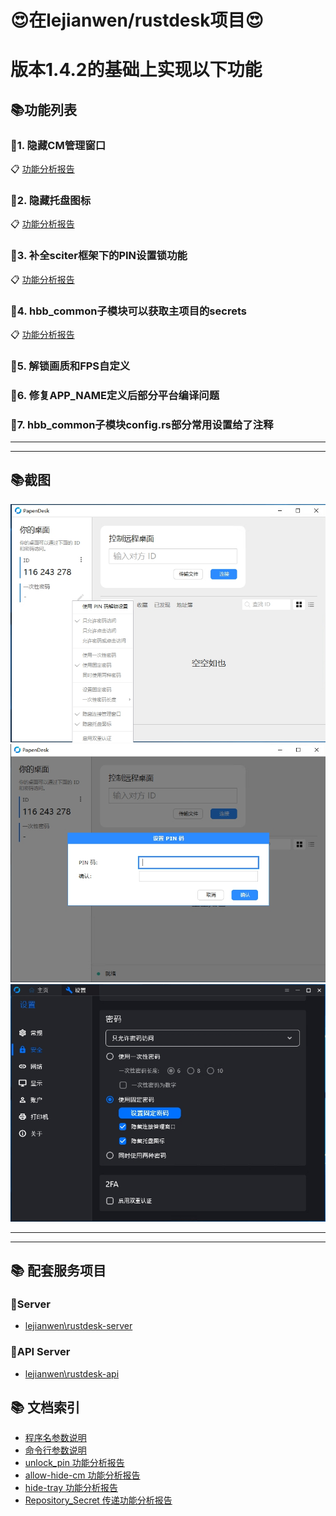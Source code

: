 # 😍在lejianwen/rustdesk项目😍
# 版本1.4.2的基础上实现以下功能

## 📚功能列表

### 🎯1. 隐藏CM管理窗口
📋 [功能分析报告](./allow-hide-cm功能分析报告.md)

### 🎯2. 隐藏托盘图标
📋 [功能分析报告](./hide-tray功能分析报告.md)

### 🎯3. 补全sciter框架下的PIN设置锁功能
📋 [功能分析报告](./unlock_pin功能分析报告.md)

### 🎯4. hbb_common子模块可以获取主项目的secrets
📋 [功能分析报告](./Repository_Secret传递功能分析报告.md)

### 🎯5. 解锁画质和FPS自定义

### 🎯6. 修复APP_NAME定义后部分平台编译问题

### 🎯7. hbb_common子模块config.rs部分常用设置给了注释


---
---

## 📚截图
![截图](./unlock_pin_1.jpg)
![截图](./unlock_pin_2.jpg)
![截图](./hide_cm_tray.jpg)

---
---

## 📚 配套服务项目

### 🎯Server
- [lejianwen\rustdesk-server](https://github.com/lejianwen/rustdesk-server)

### 🎯API Server
- [lejianwen\rustdesk-api](https://github.com/lejianwen/rustdesk-api)

## 📚 文档索引

- [程序名参数说明](./程序名参数说明.md)
- [命令行参数说明](./命令行参数说明.md)
- [unlock_pin 功能分析报告](./unlock_pin功能分析报告.md)
- [allow-hide-cm 功能分析报告](./allow-hide-cm功能分析报告.md)
- [hide-tray 功能分析报告](./hide-tray功能分析报告.md)
- [Repository_Secret 传递功能分析报告](./Repository_Secret传递功能分析报告.md)